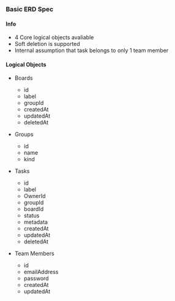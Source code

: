 ### Basic ERD Spec ###

#### Info ####

* 4 Core logical objects avaliable
* Soft deletion is supported
* Internal assumption that task belongs to only 1 team member

#### Logical Objects ####

- Boards
	- id
	- label
	- groupId
	- createdAt
	- updatedAt
	- deletedAt
  
- Groups
	- id
	- name
	- kind

- Tasks
	- id
	- label
	- OwnerId
	- groupId
	- boardId
	- status
	- metadata
	- createdAt
	- updatedAt
	- deletedAt

- Team Members
	- id
	- emailAddress
	- password
	- createdAt
	- updatedAt
